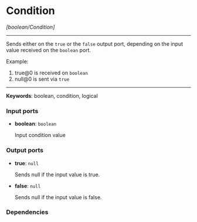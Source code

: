 # Condition

_[boolean/Condition]_

---

Sends either on the `true` or the `false` output port, depending on the input value received on the `boolean` port.  
  
Example:  
  
1. true@0 is received on `boolean`  
2. null@0 is sent via `true`  

---

__Keywords__: boolean, condition, logical

### Input ports

* __boolean__: ` boolean `

    Input condition value

### Output ports

* __true__: ` null `

    Sends null if the input value is true.


* __false__: ` null `

    Sends null if the input value is false.

### Dependencies




